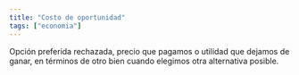 ```yaml
---
title: "Costo de oportunidad"
tags: ["economia"]
---
```

Opción preferida rechazada, precio que pagamos o utilidad que dejamos de ganar, en términos de otro bien cuando elegimos otra alternativa posible.